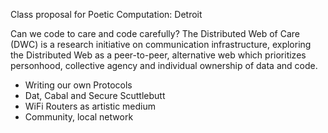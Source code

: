 Class proposal for Poetic Computation: Detroit 

Can we code to care and code carefully? The Distributed Web of Care (DWC) is a research initiative on communication infrastructure, exploring the Distributed Web as a peer-to-peer, alternative web which prioritizes personhood, collective agency and individual ownership of data and code.  

- Writing our own Protocols 
- Dat, Cabal and Secure Scuttlebutt 
- WiFi Routers as artistic medium 
- Community, local network    
